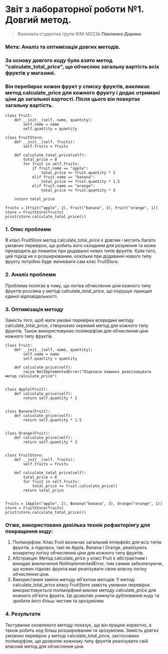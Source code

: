 # Звіт з лабораторної роботи №1. Довгий метод.
> Виконала студентка групи ІКМ-М223в **Павленко Дарина**
### Мета: Аналіз та оптимізація довгих методів.

### За основу довгого коду було взято метод "calculate_total_price", що обчислює загальну вартість всіх фруктів у магазині. 
### Він перебирає кожен фрукт у списку фруктів, викликає метод calculate_price для кожного фрукту і додає отримані ціни до загальної вартості. Після цього він повертає загальну вартість.

    class Fruit:
        def __init__(self, name, quantity):
            self.name = name
            self.quantity = quantity

    class FruitStore:
        def __init__(self, fruits):
            self.fruits = fruits

        def calculate_total_price(self):
            total_price = 0
            for fruit in self.fruits:
                if fruit.name == "apple":
                    total_price += fruit.quantity * 2
                elif fruit.name == "banana":
                    total_price += fruit.quantity * 1.5
                elif fruit.name == "orange":
                    total_price += fruit.quantity * 3
            
        return total_price

    fruits = [Fruit("apple", 2), Fruit("banana", 3), Fruit("orange", 1)]
    store = FruitStore(fruits)
    print(store.calculate_total_price())


### 1. Опис проблеми
В класі FruitStore метод calculate_total_price є довгим і містить багато умовних перевірок, що робить його складним для розуміння та може призводити до помилок при додаванні нових типів фруктів.
Крім того, цей підхід не є розширюваним, оскільки при додаванні нового типу фрукту потрібно буде змінювати сам клас FruitStore.

### 2. Аналіз проблеми
Проблема полягає в тому, що логіка обчислення ціни кожного типу фруктів розсіяна у методі calculate_total_price, що порушує принцип єдиної відповідальності.

### 3. Оптимізація методу
Замість того, щоб мати умовні перевірки всередині методу calculate_total_price, створюємо окремий метод для кожного типу фруктів. 
Також використовуємо поліморфізм для обчислення ціни кожного типу фруктів.

    class Fruit:
        def __init__(self, name, quantity):
            self.name = name
            self.quantity = quantity

        def calculate_price(self):
            raise NotImplementedError("Підкласи повинні реалізовувати метод calculate_price")


    class Apple(Fruit):
        def calculate_price(self):
            return self.quantity * 2


    class Banana(Fruit):
        def calculate_price(self):
            return self.quantity * 1.5


    class Orange(Fruit):
        def calculate_price(self):
            return self.quantity * 3


    class FruitStore:
        def __init__(self, fruits):
            self.fruits = fruits

        def calculate_total_price(self):
            total_price = 0
            for fruit in self.fruits:
                total_price += fruit.calculate_price()
            return total_price


    fruits = [Apple("apple", 2), Banana("banana", 3), Orange("orange", 1)]
    store = FruitStore(fruits)
    print(store.calculate_total_price())
    
### Отже, використовано декілька технік рефакторінгу для покращення коду:
1. Поліморфізм: Клас Fruit визначає загальний інтерфейс для всіх типів фруктів, а підкласи, такі як Apple, Banana і Orange, реалізують конкретну логіку обчислення ціни для кожного типу фруктів.
2. Абстракція: Метод calculate_price у класі Fruit є абстрактним і викидає виключення NotImplementedError, тим самим забезпечуючи, що кожен підклас фрукта має реалізувати свою власну логіку обчислення ціни.
3. Використання заміни методу об'єктом методів: У методі calculate_total_price класу FruitStore замість умовних перевірок використовується поліморфний виклик методу calculate_price для кожного об'єкта фрукта. Це дозволяє уникнути дублювання коду та зробити його більш чистим та зрозумілим.

### 4. Результати
Тестування оновленого методу показує, що він працює коректно, а також робить код більш розширюваним та зрозумілим. 
Замість довгих умовних перевірок у методі calculate_total_price, застосовано поліморфізм, що дозволяє кожному типу фруктів реалізувати свій власний метод для обчислення ціни. 
